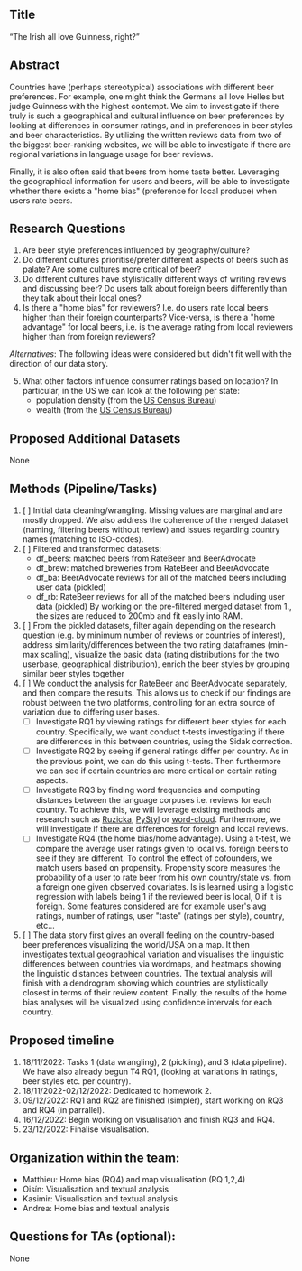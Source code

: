 ## Title
“The Irish all love Guinness, right?”

## Abstract
Countries have (perhaps stereotypical) associations with different beer preferences. For example, one might think the Germans all love Helles but judge Guinness with the highest contempt. We aim to investigate if there truly is such a geographical and cultural influence on beer preferences by looking at differences in consumer ratings, and in preferences in beer styles and beer characteristics. By utilizing the written reviews data from two of the biggest beer-ranking websites, we will be able to investigate if there are regional variations in language usage for beer reviews.

Finally, it is also often said that beers from home taste better. Leveraging the geographical information for users and beers, will be able to investigate whether there exists a "home bias" (preference for local produce) when users rate beers.

## Research Questions
1. Are beer style preferences influenced by geography/culture?
2. Do different cultures prioritise/prefer different aspects of beers such as palate? Are some cultures more critical of beer?
3. Do different cultures have stylistically different ways of writing reviews and discussing beer? Do users talk about foreign beers differently than they talk about their local ones?
4. Is there a "home bias" for reviewers? I.e. do users rate local beers higher than their foreign counterparts? Vice-versa, is there a "home advantage" for local beers, i.e. is the average rating from local reviewers higher than from foreign reviewers?

_Alternatives_:
The following ideas were considered but didn't fit well with the direction of our data story.

5. What other factors influence consumer ratings based on location? In particular, in the US we can look at the following per state:
    - population density (from the [US Census Bureau](https://data.census.gov/cedsci/))
    - wealth (from the [US Census Bureau](https://data.census.gov/cedsci/))

## Proposed Additional Datasets
None

## Methods (Pipeline/Tasks)
1. [ ] Initial data cleaning/wrangling. Missing values are marginal and are mostly dropped. We also address the coherence of the merged dataset (naming, filtering beers without review) and issues regarding country names (matching to ISO-codes). 
2. [ ] Filtered and transformed datasets:
    - df_beers: matched beers from RateBeer and BeerAdvocate
    - df_brew: matched breweries from RateBeer and BeerAdvocate
    - df_ba: BeerAdvocate reviews for all of the matched beers including user data (pickled)
    - df_rb: RateBeer reviews for all of the matched beers including user data (pickled)
    By working on the pre-filtered merged dataset from 1., the sizes are reduced to 200mb and fit easily into RAM.
3. [ ] From the pickled datasets, filter again depending on the research question (e.g. by minimum number of reviews or countries of interest), address similarity/differences between the two rating dataframes (min-max scaling), visualize the basic data (rating distributions for the two userbase, geographical distribution), enrich the beer styles by grouping similar beer styles together
4. [ ] We conduct the analysis for RateBeer and BeerAdvocate separately, and then compare the results. This allows us to check if our findings are robust between the two platforms, controlling for an extra source of variation due to differing user bases.
    - [ ] Investigate RQ1 by viewing ratings for different beer styles for each country. Specifically, we want conduct t-tests investigating if there are differences in this between countries, using the Sidak correction.
    - [ ] Investigate RQ2 by seeing if general ratings differ per country. As in the previous point, we can do this using t-tests. Then furthermore we can see if certain countries are more critical on certain rating aspects.
    - [ ] Investigate RQ3 by finding word frequencies and computing distances between the language corpuses i.e. reviews for each country. To achieve this, we will leverage existing methods and research such as [Ruzicka](https://github.com/mikekestemont/ruzicka), [PyStyl](https://github.com/mikekestemont/pystyl) or [word-cloud](https://github.com/amueller/word_cloud). Furthermore, we will investigate if there are differences for foreign and local reviews.
    - [ ] Investigate RQ4 (the home bias/home advantage). Using a t-test, we compare the average user ratings given to local vs. foreign beers to see if they are different. To control the effect of cofounders, we match users based on propensity. Propensity score measures the probability of a user to rate beer from his own country/state vs. from a foreign one given observed covariates. Is is learned using a logistic regression with labels being 1 if the reviewed beer is local, 0 if it is foreign. Some features considered are for example user's avg ratings, number of ratings, user "taste" (ratings per style), country, etc...
5. [ ] The data story first gives an overall feeling on the country-based beer preferences visualizing the world/USA on a map. It then investigates textual geographical variation and visualises the linguistic differences between countries via wordmaps, and heatmaps showing the linguistic distances between countries. The textual analysis will finish with a dendrogram showing which countries are stylistically closest in terms of their review content. Finally, the results of the home bias analyses will be visualized using confidence intervals for each country.

## Proposed timeline
1. 18/11/2022: Tasks 1 (data wrangling), 2 (pickling), and 3 (data pipeline). We have also already begun T4 RQ1, (looking at variations in ratings, beer styles etc. per country).
2. 18/11/2022-02/12/2022: Dedicated to homework 2.
4. 09/12/2022: RQ1 and RQ2 are finished (simpler), start working on RQ3 and RQ4 (in parrallel).
5. 16/12/2022: Begin working on visualisation and finish RQ3 and RQ4.
6. 23/12/2022: Finalise visualisation.

## Organization within the team:
- Matthieu: Home bias (RQ4) and map visualisation (RQ 1,2,4)
- Oisín: Visualisation and textual analysis
- Kasimir: Visualisation and textual analysis
- Andrea: Home bias and textual analysis

## Questions for TAs (optional):
None
